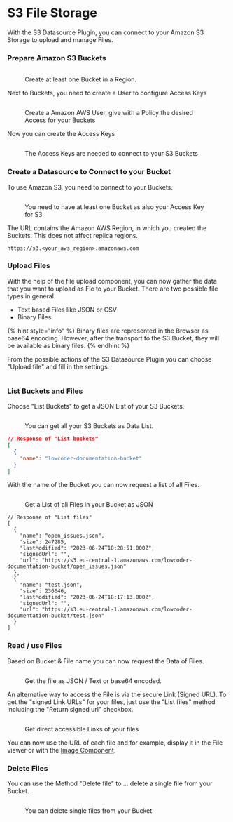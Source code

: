 # S3 File Storage

With the S3 Datasource Plugin, you can connect to your Amazon S3 Storage to upload and manage Files.

### Prepare Amazon S3 Buckets

<figure><img src="../../../.gitbook/assets/Amazon S3 Buckets.png" alt=""><figcaption><p>Create at least one Bucket in a Region.</p></figcaption></figure>

Next to Buckets, you need to create a User to configure Access Keys

<figure><img src="../../../.gitbook/assets/Amazon S3 User.png" alt=""><figcaption><p>Create a Amazon AWS User, give with a Policy the desired Access for your Buckets</p></figcaption></figure>

Now you can create the Access Keys

<figure><img src="../../../.gitbook/assets/Amazon S3 Access Key.png" alt=""><figcaption><p>The Access Keys are needed to connect to your S3 Buckets</p></figcaption></figure>

### Create a Datasource to Connect to your Bucket

To use Amazon S3, you need to connect to your Buckets.

<figure><img src="../../../.gitbook/assets/Data Plugin  S3 Buckets.png" alt=""><figcaption><p>You need to have at least one Bucket as also your Access Key for S3</p></figcaption></figure>

The URL contains the Amazon AWS Region, in which you created the Buckets. This does not affect replica regions.

```
https://s3.<your_aws_region>.amazonaws.com
```

### Upload Files

With the help of the file upload component, you can now gather the data that you want to upload as Fle to your Bucket. There are two possible file types in general.

* Text based Files like JSON or CSV
* Binary Files

{% hint style="info" %}
Binary files are represented in the Browser as base64 encoding. However, after the transport to the S3 Bucket, they will be available as binary files.
{% endhint %}

From the possible actions of the S3 Datasource Plugin you can choose "Upload file" and fill in the settings.&#x20;

<figure><img src="../../../.gitbook/assets/Data Plugin  S3 File Upload.png" alt=""><figcaption></figcaption></figure>

### List Buckets and Files

Choose "List Buckets" to get a JSON List of your S3 Buckets.

<figure><img src="../../../.gitbook/assets/Data Plugin  S3 Get Buckets.png" alt=""><figcaption><p>You can get all your S3 Buckets as Data List.</p></figcaption></figure>

```json
// Response of "List buckets"
[
  {
    "name": "lowcoder-documentation-bucket"
  }
]
```

With the name of the Bucket you can now request a list of all Files.

<figure><img src="../../../.gitbook/assets/Data Plugin  S3 Get Files.png" alt=""><figcaption><p>Get a List of all Files in your Bucket as JSON</p></figcaption></figure>

```
// Response of "List files"
[
  {
    "name": "open_issues.json",
    "size": 247285,
    "lastModified": "2023-06-24T18:28:51.000Z",
    "signedUrl": "",
    "url": "https://s3.eu-central-1.amazonaws.com/lowcoder-documentation-bucket/open_issues.json"
  },
  {
    "name": "test.json",
    "size": 236646,
    "lastModified": "2023-06-24T18:17:13.000Z",
    "signedUrl": "",
    "url": "https://s3.eu-central-1.amazonaws.com/lowcoder-documentation-bucket/test.json"
  }
]
```

### Read / use Files

Based on Bucket & File name you can now request the Data of Files.

<figure><img src="../../../.gitbook/assets/Data Plugin  S3 Get File.png" alt=""><figcaption><p>Get the file as JSON / Text or base64 encoded.</p></figcaption></figure>

An alternative way to access the File is via the secure Link (Signed URL). To get the "signed Link URLs" for your files, just use the "List files" method including the "Return signed url" checkbox.

<figure><img src="../../../.gitbook/assets/Data Plugin  S3 Get Files with Signed Link.png" alt=""><figcaption><p>Get direct accessible Links of your files</p></figcaption></figure>

You can now use the URL of each file and for example, display it in the File viewer or with the [Image Component](../../../build-applications/app-editor/visual-components/multimedia-and-animation/image.md).

### Delete Files

You can use the Method "Delete file" to ... delete a single file from your Bucket.

<figure><img src="../../../.gitbook/assets/Data Plugin  S3 File Delete.png" alt=""><figcaption><p>You can delete single files from your Bucket</p></figcaption></figure>
